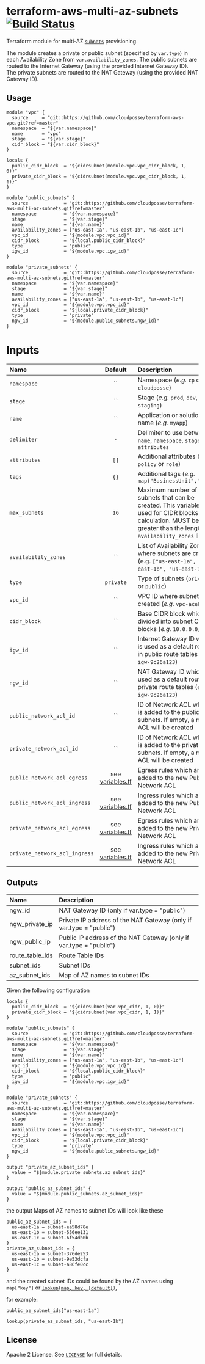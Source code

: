 # terraform-aws-multi-az-subnets [![Build Status](https://travis-ci.org/cloudposse/terraform-aws-multi-az-subnets.svg)](https://travis-ci.org/cloudposse/terraform-aws-multi-az-subnets)

Terraform module for multi-AZ [`subnets`](http://docs.aws.amazon.com/AmazonVPC/latest/UserGuide/VPC_Subnets.html) provisioning.

The module creates a private or public subnet (specified by `var.type`) in each Availability Zone from `var.availability_zones`.
The public subnets are routed to the Internet Gateway (using the provided Internet Gateway ID).
The private subnets are routed to the NAT Gateway (using the provided NAT Gateway ID).


## Usage

```hcl
module "vpc" {
  source     = "git::https://github.com/cloudposse/terraform-aws-vpc.git?ref=master"
  namespace  = "${var.namespace}"
  name       = "vpc"
  stage      = "${var.stage}"
  cidr_block = "${var.cidr_block}"
}

locals {
  public_cidr_block  = "${cidrsubnet(module.vpc.vpc_cidr_block, 1, 0)}"
  private_cidr_block = "${cidrsubnet(module.vpc.vpc_cidr_block, 1, 1)}"
}

module "public_subnets" {
  source             = "git::https://github.com/cloudposse/terraform-aws-multi-az-subnets.git?ref=master"
  namespace          = "${var.namespace}"
  stage              = "${var.stage}"
  name               = "${var.name}"
  availability_zones = ["us-east-1a", "us-east-1b", "us-east-1c"]
  vpc_id             = "${module.vpc.vpc_id}"
  cidr_block         = "${local.public_cidr_block}"
  type               = "public"
  igw_id             = "${module.vpc.igw_id}"
}

module "private_subnets" {
  source             = "git::https://github.com/cloudposse/terraform-aws-multi-az-subnets.git?ref=master"
  namespace          = "${var.namespace}"
  stage              = "${var.stage}"
  name               = "${var.name}"
  availability_zones = ["us-east-1a", "us-east-1b", "us-east-1c"]
  vpc_id             = "${module.vpc.vpc_id}"
  cidr_block         = "${local.private_cidr_block}"
  type               = "private"
  ngw_id             = "${module.public_subnets.ngw_id}"
}
```


# Inputs

| Name                          | Default               | Description                                                                                                                                                                               | Required |
|:------------------------------|:---------------------:|:------------------------------------------------------------------------------------------------------------------------------------------------------------------------------------------|:--------:|
| `namespace`                   | ``                    | Namespace (_e.g._ `cp` or `cloudposse`)                                                                                                                                                   |   Yes    |
| `stage`                       | ``                    | Stage (_e.g._ `prod`, `dev`, `staging`)                                                                                                                                                   |   Yes    |
| `name`                        | ``                    | Application or solution name (_e.g._ `myapp`)                                                                                                                                             |   Yes    |
| `delimiter`                   | `-`                   | Delimiter to use between `name`, `namespace`, `stage`, `attributes`                                                                                                                       |    No    |
| `attributes`                  | `[]`                  | Additional attributes (_e.g._ `policy` or `role`)                                                                                                                                         |    No    |
| `tags`                        | `{}`                  | Additional tags  (_e.g._ `map("BusinessUnit","XYZ")`                                                                                                                                      |    No    |
| `max_subnets`                 | `16`                  | Maximum number of subnets that can be created. This variable is used for CIDR blocks calculation. MUST be greater than the length of `availability_zones` list                            |   Yes    |
| `availability_zones`          | ``                    | List of Availability Zones where subnets are created (e.g. `["us-east-1a", "us-east-1b", "us-east-1c"]`)                                                                                  |   Yes    |
| `type`                        | `private`             | Type of subnets (`private` or `public`)                                                                                                                                                   |    No    |
| `vpc_id`                      | ``                    | VPC ID where subnets are created (_e.g._ `vpc-aceb2723`)                                                                                                                                  |   Yes    |
| `cidr_block`                  | ``                    | Base CIDR block which is divided into subnet CIDR blocks (_e.g._ `10.0.0.0/24`)                                                                                                           |    No    |
| `igw_id`                      | ``                    | Internet Gateway ID which is used as a default route in public route tables (_e.g._ `igw-9c26a123`)                                                                                       |   Yes    |
| `ngw_id`                      | ``                    | NAT Gateway ID which is used as a default route in private route tables (_e.g._ `igw-9c26a123`)                                                                                           |   Yes    |
| `public_network_acl_id`       | ``                    | ID of Network ACL which is added to the public subnets. If empty, a new ACL will be created                                                                                               |    No    |
| `private_network_acl_id`      | ``                    | ID of Network ACL which is added to the private subnets. If empty, a new ACL will be created                                                                                              |    No    |
| `public_network_acl_egress`   | see [variables.tf](https://github.com/cloudposse/terraform-aws-multi-az-subnets/blob/master/variables.tf)    | Egress rules which are added to the new Public Network ACL                                         |    No    |
| `public_network_acl_ingress`  | see [variables.tf](https://github.com/cloudposse/terraform-aws-multi-az-subnets/blob/master/variables.tf)    | Ingress rules which are added to the new Public Network ACL                                        |    No    |
| `private_network_acl_egress`  | see [variables.tf](https://github.com/cloudposse/terraform-aws-multi-az-subnets/blob/master/variables.tf)    | Egress rules which are added to the new Private Network ACL                                        |    No    |
| `private_network_acl_ingress` | see [variables.tf](https://github.com/cloudposse/terraform-aws-multi-az-subnets/blob/master/variables.tf)    | Ingress rules which are added to the new Private Network ACL                                       |    No    |


## Outputs

| Name                      | Description                                                          |
|:--------------------------|:---------------------------------------------------------------------|
| ngw_id                    | NAT Gateway ID (only if var.type = "public")                         |
| ngw_private_ip            | Private IP address of the NAT Gateway (only if var.type = "public")  |
| ngw_public_ip             | Public IP address of the NAT Gateway (only if var.type = "public")   |
| route_table_ids           | Route Table IDs                                                      |
| subnet_ids                | Subnet IDs                                                           |
| az_subnet_ids             | Map of AZ names to subnet IDs                                        |


Given the following configuration

```hcl
locals {
  public_cidr_block  = "${cidrsubnet(var.vpc_cidr, 1, 0)}"
  private_cidr_block = "${cidrsubnet(var.vpc_cidr, 1, 1)}"
}

module "public_subnets" {
  source             = "git::https://github.com/cloudposse/terraform-aws-multi-az-subnets.git?ref=master"
  namespace          = "${var.namespace}"
  stage              = "${var.stage}"
  name               = "${var.name}"
  availability_zones = ["us-east-1a", "us-east-1b", "us-east-1c"]
  vpc_id             = "${module.vpc.vpc_id}"
  cidr_block         = "${local.public_cidr_block}"
  type               = "public"
  igw_id             = "${module.vpc.igw_id}"
}

module "private_subnets" {
  source             = "git::https://github.com/cloudposse/terraform-aws-multi-az-subnets.git?ref=master"
  namespace          = "${var.namespace}"
  stage              = "${var.stage}"
  name               = "${var.name}"
  availability_zones = ["us-east-1a", "us-east-1b", "us-east-1c"]
  vpc_id             = "${module.vpc.vpc_id}"
  cidr_block         = "${local.private_cidr_block}"
  type               = "private"
  ngw_id             = "${module.public_subnets.ngw_id}"
}

output "private_az_subnet_ids" {
  value = "${module.private_subnets.az_subnet_ids}"
}

output "public_az_subnet_ids" {
  value = "${module.public_subnets.az_subnet_ids}"
}
```

the output Maps of AZ names to subnet IDs will look like these

```hcl
public_az_subnet_ids = {
  us-east-1a = subnet-ea58d78e
  us-east-1b = subnet-556ee131
  us-east-1c = subnet-6f54db0b
}
private_az_subnet_ids = {
  us-east-1a = subnet-376de253
  us-east-1b = subnet-9e53dcfa
  us-east-1c = subnet-a86fe0cc
}
```

and the created subnet IDs could be found by the AZ names using `map["key"]` or [`lookup(map, key, [default])`](https://www.terraform.io/docs/configuration/interpolation.html#lookup-map-key-default-),

for example:

`public_az_subnet_ids["us-east-1a"]`

`lookup(private_az_subnet_ids, "us-east-1b")`


## License

Apache 2 License. See [`LICENSE`](LICENSE) for full details.

